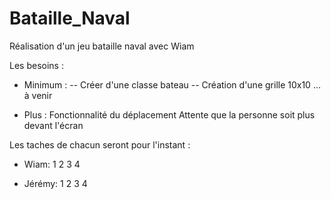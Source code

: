 # Bataille_Naval

Réalisation d'un jeu bataille naval avec Wiam 

Les besoins : 

- Minimum : 
-- Créer d'une classe bateau
-- Création d'une grille 10x10
    ... à venir 

- Plus  : 
    Fonctionnalité du déplacement
    Attente que la personne soit plus devant l'écran 
    
 


Les taches de chacun seront pour l'instant : 

- Wiam:
    1
    2
    3
    4

- Jérémy:
    1
    2
    3
    4

